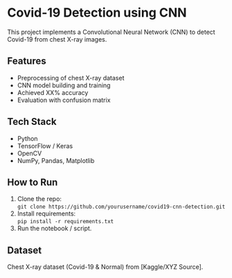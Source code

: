 # Covid-19 Detection using CNN

This project implements a Convolutional Neural Network (CNN) to detect Covid-19 from chest X-ray images.  

## Features
- Preprocessing of chest X-ray dataset
- CNN model building and training
- Achieved XX% accuracy
- Evaluation with confusion matrix

## Tech Stack
- Python
- TensorFlow / Keras
- OpenCV
- NumPy, Pandas, Matplotlib

## How to Run
1. Clone the repo:  
   `git clone https://github.com/yourusername/covid19-cnn-detection.git`
2. Install requirements:  
   `pip install -r requirements.txt`
3. Run the notebook / script.

## Dataset
Chest X-ray dataset (Covid-19 & Normal) from [Kaggle/XYZ Source].

